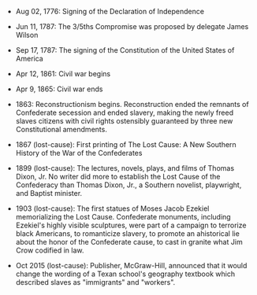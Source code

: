 * Aug 02, 1776: Signing of the Declaration of Independence

* Jun 11, 1787: The 3/5ths Compromise was proposed by delegate James Wilson

* Sep 17, 1787: The signing of the Constitution of the United States of America

* Apr 12, 1861: Civil war begins

* Apr 9, 1865: Civil war ends

* 1863: Reconstructionism begins. Reconstruction ended the remnants of Confederate secession and ended slavery, making the newly freed slaves citizens with civil rights ostensibly guaranteed by three new Constitutional amendments.

* 1867 (lost-cause): First printing of The Lost Cause: A New Southern History of the War of the Confederates

* 1899 (lost-cause): The lectures, novels, plays, and films of Thomas Dixon, Jr.  No writer did more to establish the Lost Cause of the Confederacy than Thomas Dixon, Jr., a Southern novelist, playwright, and Baptist minister.

* 1903 (lost-cause): The first statues of Moses Jacob Ezekiel memorializing the Lost Cause. Confederate monuments, including Ezekiel's highly visible sculptures, were part of a campaign to terrorize black Americans, to romanticize slavery, to promote an ahistorical lie about the honor of the Confederate cause, to cast in granite what Jim Crow codified in law.

* Oct 2015 (lost-cause): Publisher, McGraw-Hill, announced that it would change the wording of a Texan school's geography textbook which described slaves as "immigrants" and "workers".
